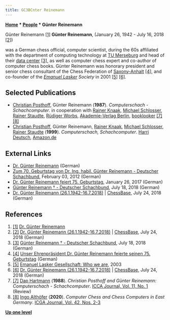 ```yaml
---
title: GC3BCnter Reinemann
---
```

**[Home](Home "Home") * [People](People "People") * Günter Reinemann**

[](https://www.schach-sachsen-anhalt.de/verband/praesidium_neu/2-dr-guenter-reinemann1) Günter Reinemann <a id="cite-note-1" href="#cite-ref-1">[1]</a>
**Günter Reinemann**, (January 26, 1942 - July 16, 2018 <a id="cite-note-2" href="#cite-ref-2">[2]</a>)

was a German chess official, computer scientist, during the 60s affiliated with the department of computing technology at [TU Merseburg](https://en.wikipedia.org/wiki/Technical_University_Leuna-Merseburg) and head of their [data center](https://en.wikipedia.org/wiki/Data_center) <a id="cite-note-3" href="#cite-ref-3">[3]</a>, as well as computer chess expert and co-author of computer chess books. Günter Reinemann was honorary president and senior chess consultant of the Chess Federation of [Saxony-Anhalt](https://en.wikipedia.org/wiki/Saxony-Anhalt) <a id="cite-note-4" href="#cite-ref-4">[4]</a>, and co-founder of the *[Emanuel Lasker](https://en.wikipedia.org/wiki/Emanuel_Lasker) Society* in 2001 <a id="cite-note-5" href="#cite-ref-5">[5]</a> <a id="cite-note-6" href="#cite-ref-6">[6]</a>.

## Selected Publications

- [Christian Posthoff](Christian_Posthoff "Christian Posthoff"), Günter Reinemann (**1987**). *Computerschach - Schachcomputer*. in cooperation with [Rainer Knaak](https://en.wikipedia.org/wiki/Rainer_Knaak), [Michael Schlosser](Michael_Schlosser "Michael Schlosser"), [Rainer Staudte](Rainer_Staudte "Rainer Staudte"), [Rüdiger Worbs](R%C3%BCdiger_Worbs "Rüdiger Worbs"), [Akademie-Verlag Berlin](https://de.wikipedia.org/wiki/Akademie-Verlag), [booklooker](http://www.booklooker.de/B%C3%BCcher/Christian-Posthoff+Computerschach-Schachcomputer/id/A01gtDDV01ZZ6) <a id="cite-note-7" href="#cite-ref-7">[7]</a> <a id="cite-note-8" href="#cite-ref-8">[8]</a>
- [Christian Posthoff](Christian_Posthoff "Christian Posthoff"), Günter Reinemann, [Rainer Knaak](https://en.wikipedia.org/wiki/Rainer_Knaak), [Michael Schlosser](Michael_Schlosser "Michael Schlosser"), [Rainer Staudte](Rainer_Staudte "Rainer Staudte") (**1999**). *Computerschach, Schachcomputer*. [Harri Deutsch](https://de.wikipedia.org/wiki/Verlag_Harri_Deutsch), [Amazon.de](http://www.amazon.de/Computerschach-Schachcomputer-Christian-Posthoff/dp/3817110375)

## External Links

- [Dr. Günter Reinemann](https://www.schach-sachsen-anhalt.de/verband/praesidium_neu/2-dr-guenter-reinemann1) (German)
- [Zum 70. Geburtstag von Dr. Ing. habil. Günter Reinemann - Deutscher Schachbund](http://www.schachbund.de/news/zum-70-geburtstag-von-dr-ing-habil-guenter-reinemann.html), February 03, 2012 (German)
- [Dr. Günter Reinemann feiert 75. Geburtstag](https://schach.usv-halle.de/124-die-sektion/informationen/741-dr-g%C3%BCnter-reinemann-feiert-75-geburtstag.html), January 26, 2017 (German)
- [Günter Reinemann † - Deutscher Schachbund](https://www.schachbund.de/news/guenter-reinemann-verstorben.html), July 18, 2018 (German)
- [Dr. Günter Reinemann (26.1.1942-16.7.2018)](https://de.chessbase.com/post/dr-guenter-reinemann-26-1-1942-16-7-2018) | [ChessBase](ChessBase "ChessBase"), July 24, 2018 (German)

## References

1. <a id="cite-ref-1" href="#cite-note-1">[1]</a> [Dr. Günter Reinemann](https://www.schach-sachsen-anhalt.de/verband/praesidium_neu/2-dr-guenter-reinemann1)
1. <a id="cite-ref-2" href="#cite-note-2">[2]</a> [Dr. Günter Reinemann (26.1.1942-16.7.2018)](https://de.chessbase.com/post/dr-guenter-reinemann-26-1-1942-16-7-2018) | [ChessBase](ChessBase "ChessBase"), July 24, 2018 (German)
1. <a id="cite-ref-3" href="#cite-note-3">[3]</a> [Günter Reinemann † - Deutscher Schachbund](https://www.schachbund.de/news/guenter-reinemann-verstorben.html), July 18, 2018 (German)
1. <a id="cite-ref-4" href="#cite-note-4">[4]</a> [Unser Ehrenpräsident Dr. Günter Reinemann feierte seinen 75. Geburtstag](https://www.schach-sachsen-anhalt.de/119-landesschachverband/1088-unser-ehrenpr%C3%A4sident-dr-g%C3%BCnter-reinemann-feiert-seinen-75-geburtstag) (German)
1. <a id="cite-ref-5" href="#cite-note-5">[5]</a> [Emanuel Lasker Gesellschaft: Who we are](https://web.archive.org/web/20040131131548/http://www.lasker-gesellschaft.de/society/flyer.html), 2003
1. <a id="cite-ref-6" href="#cite-note-6">[6]</a> [Dr. Günter Reinemann (26.1.1942-16.7.2018)](https://de.chessbase.com/post/dr-guenter-reinemann-26-1-1942-16-7-2018) | [ChessBase](ChessBase "ChessBase"), July 24, 2018 (German)
1. <a id="cite-ref-7" href="#cite-note-7">[7]</a> [Dap Hartmann](Dap_Hartmann "Dap Hartmann") (**1988**). *Christian Posthoff and Günter Reinemann: Computerschach - Schachcomputer*. [ICCA Journal, Vol. 11, No. 1](ICGA_Journal#11_1 "ICGA Journal") (Review)
1. <a id="cite-ref-8" href="#cite-note-8">[8]</a> [Ingo Althöfer](Ingo_Alth%C3%B6fer "Ingo Althöfer") (**2020**). *Computer Chess and Chess Computers in East Germany*. [ICGA Journal, Vol. 42, Nos. 2-3](ICGA_Journal#42_23 "ICGA Journal")

**[Up one level](People "People")**

